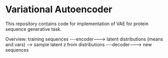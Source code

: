# Variational Autoencoder
This repository contains code for implementation of VAE for protein sequence generative task.

Overview: 
training sequences ---encoder---> latent distributions (means and vars) --> sample latent z from distributions ---decoder---> new sequences
